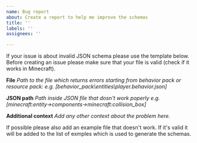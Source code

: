 ```yaml
---
name: Bug report
about: Create a report to help me improve the schemas
title: ''
labels: ''
assignees: ''

---
```


If your issue is about invalid JSON schema please use the template below. Before creating an issue please make sure that your file is valid (check if it works in Minecraft).

**File**
*Path to the file which returns errors starting from behavior pack or resource pack:
e.g. [behavior_pack\entities\player.behavior.json]*

**JSON path**
*Path inside JSON file that dosn't work poperly e.g. [minecraft:entity->components->minecraft:collision_box]*

**Additional context**
*Add any other context about the problem here.*

If possible please also add an example file that doesn't work. If it's valid it will be added to the list of exmples which is used to generate the schemas.
